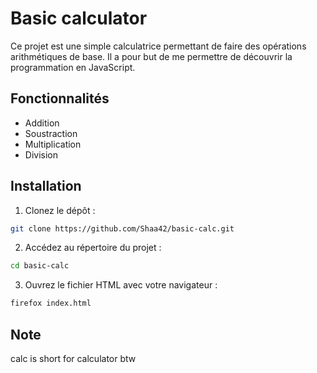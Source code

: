 # Basic calculator
Ce projet est une simple calculatrice permettant de faire des opérations arithmétiques de base. Il a pour but de me permettre de découvrir la programmation en JavaScript.

## Fonctionnalités
- Addition
- Soustraction
- Multiplication
- Division

## Installation
1. Clonez le dépôt :
```bash
git clone https://github.com/Shaa42/basic-calc.git
```

2. Accédez au répertoire du projet :
```bash
cd basic-calc
```

3. Ouvrez le fichier HTML avec votre navigateur :
```bash
firefox index.html
```

## Note
calc is short for calculator btw
